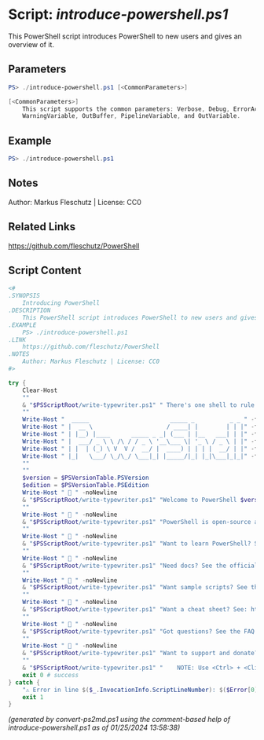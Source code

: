 Script: *introduce-powershell.ps1*
========================

This PowerShell script introduces PowerShell to new users and gives an overview of it.

Parameters
----------
```powershell
PS> ./introduce-powershell.ps1 [<CommonParameters>]

[<CommonParameters>]
    This script supports the common parameters: Verbose, Debug, ErrorAction, ErrorVariable, WarningAction, 
    WarningVariable, OutBuffer, PipelineVariable, and OutVariable.
```

Example
-------
```powershell
PS> ./introduce-powershell.ps1

```

Notes
-----
Author: Markus Fleschutz | License: CC0

Related Links
-------------
https://github.com/fleschutz/PowerShell

Script Content
--------------
```powershell
<#
.SYNOPSIS
	Introducing PowerShell
.DESCRIPTION
	This PowerShell script introduces PowerShell to new users and gives an overview of it.
.EXAMPLE
	PS> ./introduce-powershell.ps1
.LINK
	https://github.com/fleschutz/PowerShell
.NOTES
	Author: Markus Fleschutz | License: CC0
#>

try {
	Clear-Host
	""
	& "$PSScriptRoot/write-typewriter.ps1" " There's one shell to rule them all. It's called:" 200
	""
	Write-Host "  _____                       _____ _          _ _ " -foregroundColor blue
	Write-Host " |  __ \                     / ____| |        | | |" -foregroundColor blue
	Write-Host " | |__) |____      _____ _ _| (___ | |__   ___| | |" -foregroundColor blue
	Write-Host " |  ___/ _ \ \ /\ / / _ \ '__\___ \| '_ \ / _ \ | |" -foregroundColor blue
	Write-Host " | |  | (_) \ V  V /  __/ |  ____) | | | |  __/ | |" -foregroundColor blue
	Write-Host " |_|   \___/ \_/\_/ \___|_| |_____/|_| |_|\___|_|_|" -foregroundColor blue
	""
	""
	$version = $PSVersionTable.PSVersion
	$edition = $PSVersionTable.PSEdition
	Write-Host " 🔷 " -noNewline
	& "$PSScriptRoot/write-typewriter.ps1" "Welcome to PowerShell $version $edition edition" 25
	""
	Write-Host " 🔷 " -noNewline
	& "$PSScriptRoot/write-typewriter.ps1" "PowerShell is open-source and free! It's available for Linux, Mac OS and Windows" 25
	""
	Write-Host " 🔷 " -noNewline
	& "$PSScriptRoot/write-typewriter.ps1" "Want to learn PowerShell? See the tutorial at: https://www.guru99.com/powershell-tutorial.html" 25
	""
	Write-Host " 🔷 " -noNewline
	& "$PSScriptRoot/write-typewriter.ps1" "Need docs? See the official documentation at: https://docs.microsoft.com/en-us/powershell" 25
	""
	Write-Host " 🔷 " -noNewline
	& "$PSScriptRoot/write-typewriter.ps1" "Want sample scripts? See the Mega Collection of PowerShell scripts at: https://github.com/fleschutz/PowerShell" 25
	""
	Write-Host " 🔷 " -noNewline
	& "$PSScriptRoot/write-typewriter.ps1" "Want a cheat sheet? See: https://github.com/fleschutz/PowerShell/blob/master/docs/cheat-sheet.md" 25
	""
	Write-Host " 🔷 " -noNewline
	& "$PSScriptRoot/write-typewriter.ps1" "Got questions? See the FAQ at: https://github.com/fleschutz/PowerShell/blob/master/docs/FAQ.md" 25
	""
	Write-Host " 🔷 " -noNewline
	& "$PSScriptRoot/write-typewriter.ps1" "Want to support and donate? Just follow: https://www.paypal.com/paypalme/Fleschutz" 25
	""
	& "$PSScriptRoot/write-typewriter.ps1" "    NOTE: Use <Ctrl> + <Click> to open the links above in your browser" 100
	exit 0 # success
} catch {
	"⚠️ Error in line $($_.InvocationInfo.ScriptLineNumber): $($Error[0])"
	exit 1
}
```

*(generated by convert-ps2md.ps1 using the comment-based help of introduce-powershell.ps1 as of 01/25/2024 13:58:38)*
